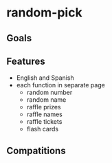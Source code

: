 # random-pick
## Goals
## Features
- English and Spanish
- each function in separate page
  - random number
  - random name 
  - raffle prizes
  - raffle names
  - raffle tickets 
  - flash cards 
## Compatitions
